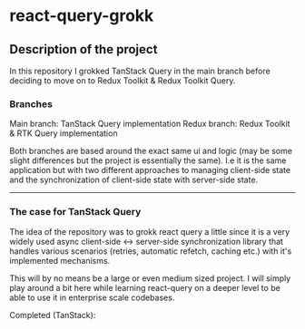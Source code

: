 # react-query-grokk

## Description of the project
In this repository I grokked TanStack Query in the main branch before deciding 
to move on to Redux Toolkit & Redux Toolkit Query.

### Branches
Main branch: TanStack Query implementation
Redux branch: Redux Toolkit & RTK Query implementation

Both branches are based around the exact same ui and logic (may be some slight differences but the project is essentially the same). I.e it is the same application but with two different approaches to managing client-side state and 
the synchronization of client-side state with server-side state.

--------------------------------------------------------------------------------
### The case for TanStack Query
The idea of the repository was to grokk react query a little since it is a very widely used async client-side <-> server-side synchronization library that handles various scenarios (retries, automatic refetch, caching etc.) with it's implemented mechanisms.

This will by no means be a large or even medium sized project. I will simply play around a bit here while learning react-query on a deeper level to be able to use it in enterprise scale codebases.

Completed (TanStack):

